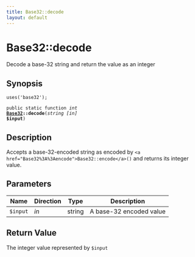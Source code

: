 ```yaml
---
title: Base32::decode
layout: default
---
```


# Base32::decode

Decode a base-32 string and return the value as an integer

## Synopsis

<code>uses('base32');</code>

<code>public static function <i>int</i> <b><a href="Base32">Base32</a>::decode</b>(<i>string</i> <i>[in]</i> <b>$input</b>)</code>

## Description

Accepts a base-32-encoded string as encoded by `<a href="Base32%3A%3Aencode">Base32::encode</a>()` and
returns its integer value.

## Parameters

<table>
  <thead>
    <tr>
      <th>Name</th>
      <th>Direction</th>
      <th>Type</th>
      <th>Description</th>
    </tr>
  </thead>
  <tbody>
    <tr>
      <td><code>$input</code>
      <td><i>in</i></td>
      <td>string</td>
      <td>
A base-32 encoded value
      </td>
    </tr>
  </tbody>
</table>

## Return Value

The integer value represented by <code class="keyword">$input</code>

